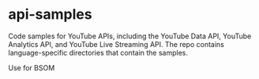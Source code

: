 api-samples
===========

Code samples for YouTube APIs, including the YouTube Data API, YouTube Analytics API, and YouTube Live Streaming API. The repo contains language-specific directories that contain the samples.

Use for BSOM